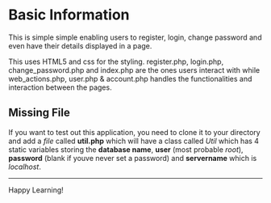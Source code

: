 # Basic Information

This is simple simple enabling users to register, login, change password and even have their details displayed in a page.

This uses HTML5 and css for the styling. register.php, login.php, change_password.php and index.php are the ones users interact with while web_actions.php, user.php & account.php handles the functionalities and interaction between the pages.

## Missing File

If you want to test out this application, you need to clone it to your directory and add a *file* called **util.php** which will have a class called _Util_ which has 4 static variables storing the **database name**, **user** (most probable *root*), **password** (blank if youve never set a password) and **servername** which is *localhost*.

---

Happy Learning!
